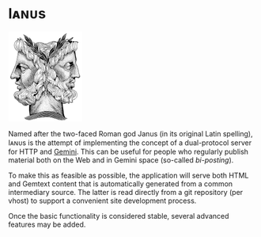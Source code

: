 # Iᴀɴᴜs
![logo](/ianus.png "Iᴀɴᴜs")

Named after the two-faced Roman god Janus (in its original Latin spelling), Iᴀɴᴜs is the attempt of implementing the concept of a dual-protocol server for HTTP and [Gemini](https://en.wikipedia.org/wiki/Gemini_(protocol)). This can be useful for people who regularly publish material both on the Web and in Gemini space (so-called *bi-posting*).

To make this as feasible as possible, the application will serve both HTML and Gemtext content that is automatically generated from a common intermediary source. The latter is read directly from a git repository (per vhost) to support a convenient site development process.

Once the basic functionality is considered stable, several advanced features may be added.
